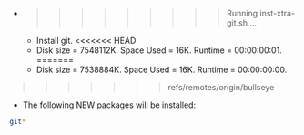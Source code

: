* >>>>>>>>> Running inst-xtra-git.sh ...
  * Install git.
<<<<<<< HEAD
  * Disk size = 7548112K. Space Used = 16K. Runtime = 00:00:00:01.
=======
  * Disk size = 7538884K. Space Used = 16K. Runtime = 00:00:00:00.
>>>>>>> refs/remotes/origin/bullseye
  * The following NEW packages will be installed:
  ```bash
git*
  ```
